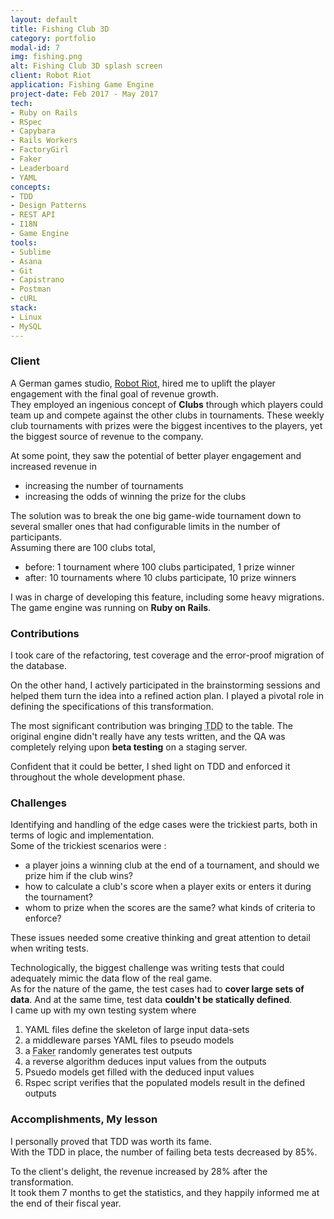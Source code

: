 ```yaml
---
layout: default
title: Fishing Club 3D
category: portfolio
modal-id: 7
img: fishing.png
alt: Fishing Club 3D splash screen
client: Robot Riot
application: Fishing Game Engine
project-date: Feb 2017 - May 2017
tech:
- Ruby on Rails
- RSpec
- Capybara
- Rails Workers
- FactoryGirl
- Faker
- Leaderboard
- YAML
concepts:
- TDD
- Design Patterns
- REST API
- I18N
- Game Engine
tools:
- Sublime
- Asana
- Git
- Capistrano
- Postman
- cURL
stack:
- Linux
- MySQL
---
```


### Client

A German games studio, <a href="https://www.robotriotgames.com" target="_blank">Robot Riot</a>, hired me to uplift the player engagement with the final goal of revenue growth.  
They employed an ingenious concept of **Clubs** through which players could team up and compete against the other clubs in tournaments. These weekly club tournaments with prizes were the biggest incentives to the players, yet the biggest source of revenue to the company.

At some point, they saw the potential of better player engagement and increased revenue in
- increasing the number of tournaments
- increasing the odds of winning the prize for the clubs

The solution was to break the one big game-wide tournament down to several smaller ones that had configurable limits in the number of participants.  
Assuming there are 100 clubs total, 
- before: 1 tournament where 100 clubs participated, 1 prize winner
- after: 10 tournaments where 10 clubs participate, 10 prize winners

I was in charge of developing this feature, including some heavy migrations. The game engine was running on __Ruby on Rails__.
### Contributions

I took care of the refactoring, test coverage and the error-proof migration of the database.

On the other hand, I actively participated in the brainstorming sessions and helped them turn the idea into a refined action plan. I played a pivotal role in defining the specifications of this transformation.

The most significant contribution was bringing <abbr title="Test-driven development">TDD</abbr> to the table. The original engine didn't really have any tests written, and the QA was completely relying upon __beta testing__ on a staging server.
  
Confident that it could be better, I shed light on TDD and enforced it throughout the whole development phase.
### Challenges

Identifying and handling of the edge cases were the trickiest parts, both in terms of logic and implementation.  
Some of the trickiest scenarios were :
- a player joins a winning club at the end of a tournament, and should we prize him if the club wins?
- how to calculate a club's score when a player exits or enters it during the tournament?
- whom to prize when the scores are the same? what kinds of criteria to enforce?

These issues needed some creative thinking and great attention to detail when writing tests.

Technologically, the biggest challenge was writing tests that could adequately mimic the data flow of the real game.  
As for the nature of the game, the test cases had to __cover large sets of data__. And at the same time, test data __couldn't be statically defined__.  
I came up with my own testing system where
1. YAML files define the skeleton of large input data-sets
2. a middleware parses YAML files to pseudo models
3. a <abbr title="a Ruby gem">Faker</abbr> randomly generates test outputs
4. a reverse algorithm deduces input values from the outputs
5. Psuedo models get filled with the deduced input values
6. Rspec script verifies that the populated models result in the defined outputs

### Accomplishments, My lesson

I personally proved that TDD was worth its fame.  
With the TDD in place, the number of failing beta tests decreased by 85%.

To the client's delight, the revenue increased by 28% after the transformation.  
It took them 7 months to get the statistics, and they happily informed me at the end of their fiscal year.
